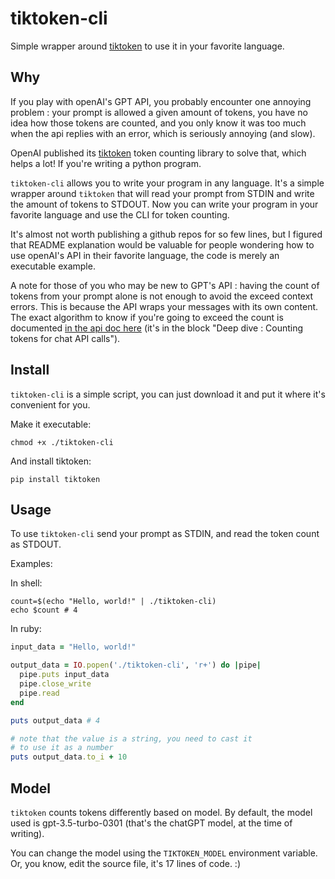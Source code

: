 # tiktoken-cli

Simple wrapper around [tiktoken](https://github.com/openai/tiktoken) to use
it in your favorite language.

## Why

If you play with openAI's GPT API, you probably encounter one annoying
problem : your prompt is allowed a given amount of tokens, you have no
idea how those tokens are counted, and you only know it was too much when
the api replies with an error, which is seriously annoying (and slow).

OpenAI published its [tiktoken](https://github.com/openai/tiktoken) token
counting library to solve that, which helps a lot! If you're writing a
python program.

`tiktoken-cli` allows you to write your program in any language. It's a
simple wrapper around `tiktoken` that will read your prompt from STDIN and
write the amount of tokens to STDOUT. Now you can write your program in
your favorite language and use the CLI for token counting.

It's almost not worth publishing a github repos for so few lines, but I
figured that README explanation would be valuable for people wondering how
to use openAI's API in their favorite language, the code is merely an
executable example.

A note for those of you who may be new to GPT's API : having the count of
tokens from your prompt alone is not enough to avoid the exceed context
errors. This is because the API wraps your messages with its own content.
The exact algorithm to know if you're going to exceed the count is
documented [in the api doc here](https://platform.openai.com/docs/guides/chat)
(it's in the block "Deep dive : Counting tokens for chat API calls").

## Install

`tiktoken-cli` is a simple script, you can just download it and put it
where it's convenient for you.

Make it executable:

```shell
chmod +x ./tiktoken-cli
```

And install tiktoken:

```shell
pip install tiktoken
```

## Usage

To use `tiktoken-cli` send your prompt as STDIN, and read the token count
as STDOUT.

Examples:

In shell:

```shell
count=$(echo "Hello, world!" | ./tiktoken-cli)
echo $count # 4
```

In ruby:

```ruby
input_data = "Hello, world!"

output_data = IO.popen('./tiktoken-cli', 'r+') do |pipe|
  pipe.puts input_data
  pipe.close_write
  pipe.read
end

puts output_data # 4

# note that the value is a string, you need to cast it
# to use it as a number
puts output_data.to_i + 10
```

## Model

`tiktoken` counts tokens differently based on model. By default, the model
used is gpt-3.5-turbo-0301 (that's the chatGPT model, at the time of
writing).

You can change the model using the `TIKTOKEN_MODEL` environment variable.
Or, you know, edit the source file, it's 17 lines of code. :)
